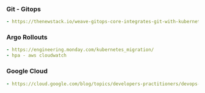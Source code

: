 ### Git - Gitops
```yaml
- https://thenewstack.io/weave-gitops-core-integrates-git-with-kubernetes/
```

### Argo Rollouts
```yaml
- https://engineering.monday.com/kubernetes_migration/
- hpa - aws cloudwatch
```

### Google Cloud
```yaml
- https://cloud.google.com/blog/topics/developers-practitioners/devops-and-cicd-google-cloud-explained
```
